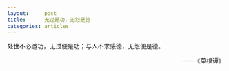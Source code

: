 ```yaml
---
layout:		post
title:		无过是功，无怨是德
categories:	articles
---
```

处世不必邀功，无过便是功；与人不求感德，无怨便是德。
<br>
<p align="right">——《菜根谭》</p>